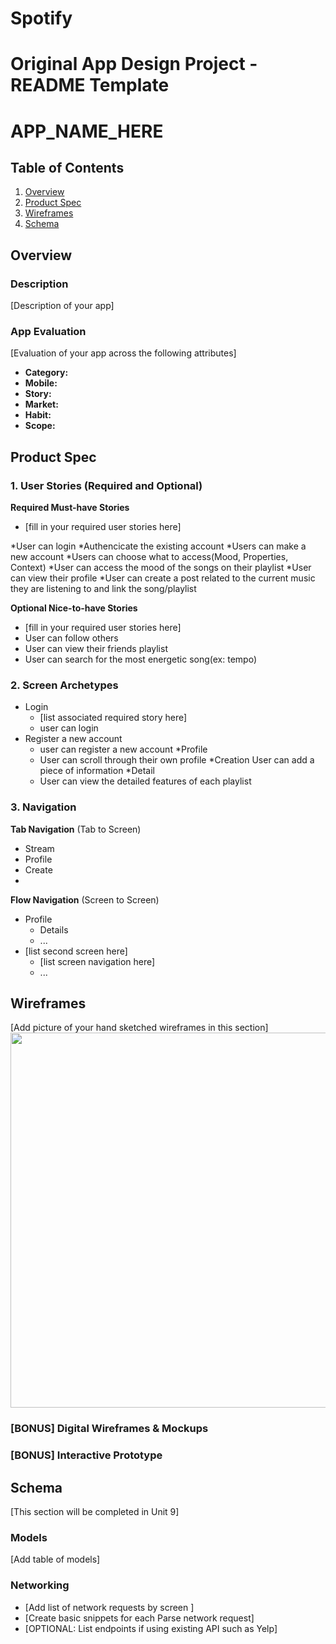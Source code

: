 # Spotify
Original App Design Project - README Template
===

# APP_NAME_HERE

## Table of Contents
1. [Overview](#Overview)
3. [Product Spec](#Product-Spec)
4. [Wireframes](#Wireframes)
5. [Schema](#Schema)

## Overview
### Description
[Description of your app]

### App Evaluation
[Evaluation of your app across the following attributes]
- **Category:**
- **Mobile:**
- **Story:**
- **Market:**
- **Habit:**
- **Scope:**

## Product Spec

### 1. User Stories (Required and Optional)

**Required Must-have Stories**

* [fill in your required user stories here]

*User can login
*Authencicate the existing account
*Users can make a new account
*Users can choose what to access(Mood, Properties, Context)
*User can access the mood of the songs on their playlist 
*User can view their profile
*User can create a post related to the current music they are listening to and link the song/playlist



**Optional Nice-to-have Stories**

* [fill in your required user stories here]
* User can follow others
* User can view their friends playlist
* User can search for the most energetic song(ex: tempo)

### 2. Screen Archetypes

* Login
   * [list associated required story here]
   * user can login
* Register a new account
   * user can register a new account 
   *Profile
   * User can scroll through their own profile
   *Creation
   User can add a piece of information 
   *Detail 
   * User can view the detailed features of each playlist 
   

### 3. Navigation

**Tab Navigation** (Tab to Screen)

* Stream 
* Profile
* Create
* 

**Flow Navigation** (Screen to Screen)

* Profile
   * Details
   * ...
* [list second screen here]
   * [list screen navigation here]
   * ...

## Wireframes
[Add picture of your hand sketched wireframes in this section]
<img src="YOUR_WIREFRAME_IMAGE_URL" width=600>

### [BONUS] Digital Wireframes & Mockups

### [BONUS] Interactive Prototype

## Schema 
[This section will be completed in Unit 9]
### Models
[Add table of models]
### Networking
- [Add list of network requests by screen ]
- [Create basic snippets for each Parse network request]
- [OPTIONAL: List endpoints if using existing API such as Yelp]
